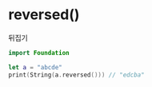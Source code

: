 # reversed()

뒤집기

```swift
import Foundation

let a = "abcde"
print(String(a.reversed()))	// "edcba"
```

